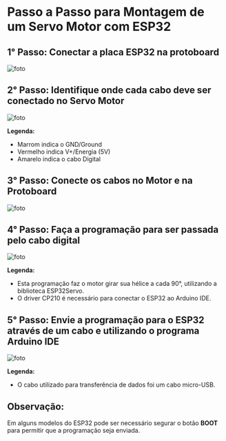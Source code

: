 # Passo a Passo para Montagem de um Servo Motor com ESP32

## 1° Passo: Conectar a placa ESP32 na protoboard
![foto](URL_DA_IMAGEM)

## 2° Passo: Identifique onde cada cabo deve ser conectado no Servo Motor
![foto](URL_DA_IMAGEM)

**Legenda:**
- Marrom indica o GND/Ground
- Vermelho indica V+/Energia (5V)
- Amarelo indica o cabo Digital

## 3° Passo: Conecte os cabos no Motor e na Protoboard
![foto](URL_DA_IMAGEM)

## 4° Passo: Faça a programação para ser passada pelo cabo digital
![foto](URL_DA_IMAGEM)

**Legenda:**
- Esta programação faz o motor girar sua hélice a cada 90°, utilizando a biblioteca ESP32Servo.
- O driver CP210 é necessário para conectar o ESP32 ao Arduino IDE.

## 5° Passo: Envie a programação para o ESP32 através de um cabo e utilizando o programa Arduino IDE
![foto](URL_DA_IMAGEM)

**Legenda:**
- O cabo utilizado para transferência de dados foi um cabo micro-USB.

## Observação:
Em alguns modelos do ESP32 pode ser necessário segurar o botão **BOOT** para permitir que a programação seja enviada.
